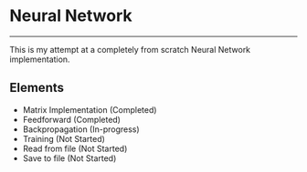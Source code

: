 # Neural Network
---

This is my attempt at a completely from scratch Neural Network implementation. 

## Elements
- Matrix Implementation (Completed)
- Feedforward (Completed)
- Backpropagation (In-progress)
- Training (Not Started)
- Read from file (Not Started)
- Save to file (Not Started)

